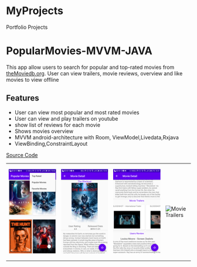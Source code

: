 # MyProjects
Portfolio Projects

# PopularMovies-MVVM-JAVA
This app allow users to search for popular and top-rated movies from [theMoviedb.org](https://www.themoviedb.org/). User can view trailers, movie reviews, overview and like movies to view offline

## Features
* User can view  most popular and most rated movies
* User can view and play trailers on youtube
* show list of reviews for each movie
* Shows movies overview
* MVVM android-architecture with Room, ViewModel,Livedata,Rxjava
* ViewBinding,ConstraintLayout

[Source Code](https://github.com/kulloveth/PopularMovies)

<table>
<tr>
<td>

 ![Popular Movies](https://github.com/kulloveth/PopularMovies/blob/master/screenshots/popular.png)

 </td>
 <td>

 ![Movie Detail](https://github.com/kulloveth/PopularMovies/blob/master/screenshots/detail.png)

 </td>
   <td>

  ![Movie Trailers](https://github.com/kulloveth/PopularMovies/blob/master/screenshots/trailers.png)

  </td>
     <td>

  ![Movie Trailers](https://github.com/kulloveth/MyProjects/blob/master/movies.png)

  </td>
 
  </tr>
</table>
